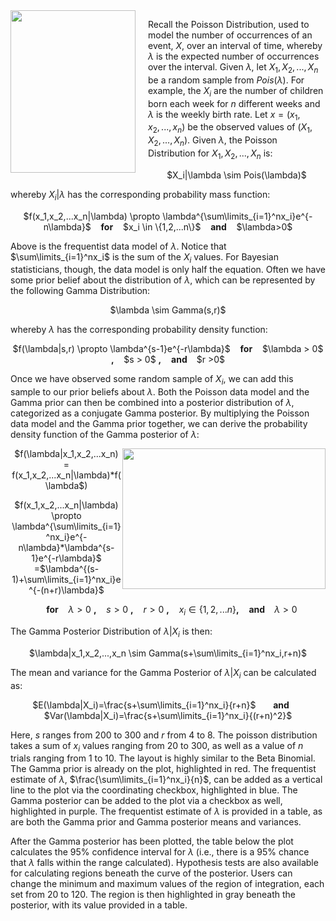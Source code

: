 <img src="http://www.pepijnvanerp.nl/wordpress/wp-content/uploads/2012/05/xkcd-p-value-xs.png" width="200" height="260" align="left" style="margin-right: 20px;">

Recall the Poisson Distribution, used to model the number of occurrences of an event, $X$, over an interval of time, whereby $\lambda$ is the expected number of occurrences over the interval. Given $\lambda$, let $X_1, X_2,...,X_n$ be a random sample from $Pois(\lambda)$. For example, the $X_i$ are the number of children born each week for $n$ different weeks and $\lambda$ is the weekly birth rate. Let $x=(x_1,x_2,...,x_n)$ be the observed values of $(X_1,X_2,...,X_n)$. Given $\lambda$, the Poisson Distribution for $X_1,X_2,...,X_n$ is:

<center>$X_i|\lambda \sim Pois(\lambda)$</center>

whereby $X_i|\lambda$ has the corresponding probability mass function:

<center> $f(x_1,x_2,...x_n|\lambda) \propto \lambda^{\sum\limits_{i=1}^nx_i}e^{-n\lambda}$ &nbsp;&nbsp; <b>for</b> &nbsp;&nbsp; $x_i \in \{1,2,...n\}$ &nbsp;&nbsp; <b>and</b> &nbsp;&nbsp; $\lambda>0$</center>

Above is the frequentist data model of $\lambda$. Notice that $\sum\limits_{i=1}^nx_i$ is the sum of the $X_i$ values. For Bayesian statisticians, though, the data model is only half the equation. Often we have some prior belief about the distribution of $\lambda$, which can be represented by the following Gamma Distribution:

<center> $\lambda \sim Gamma(s,r)$</center>

whereby $\lambda$ has the corresponding probability density function:

<center>$f(\lambda|s,r) \propto \lambda^{s-1}e^{-r\lambda}$ &nbsp;&nbsp; <b>for</b> &nbsp;&nbsp; $\lambda > 0$ <b>,</b> &nbsp;&nbsp; $s > 0$ <b>,</b> &nbsp;&nbsp; <b> and </b> &nbsp;&nbsp; $r >0$ </center>

Once we have observed some random sample of $X_i$, we can add this sample to our prior beliefs about $\lambda$. Both the Poisson data model and the Gamma prior can then be combined into a posterior distribution of $\lambda$, categorized as a conjugate Gamma posterior. By multiplying the Poisson data model and the Gamma prior together, we can derive the probability density function of the Gamma posterior of $\lambda$:

<img src="http://web.ics.purdue.edu/~jltobias/BayesClass/peanuts.jpg" style="float:right" width="325" height="225">

<center> $f(\lambda|x_1,x_2,...x_n) = f(x_1,x_2,...x_n|\lambda)*f(\lambda$)

$f(x_1,x_2,...x_n|\lambda) \propto \lambda^{\sum\limits_{i=1}^nx_i}e^{-n\lambda}*\lambda^{s-1}e^{-r\lambda}$ =$\lambda^{(s-1)+\sum\limits_{i=1}^nx_i}e^{-(n+r)\lambda}$

&nbsp;&nbsp; <b>for</b> &nbsp;&nbsp; $\lambda > 0$ <b>,</b> &nbsp;&nbsp; $s > 0$ <b>,</b> &nbsp;&nbsp; $r>0$ <b>,</b> &nbsp;&nbsp; $x_i \in \{1,2,...n\}$<b>,</b> &nbsp;&nbsp; <b> and </b> &nbsp;&nbsp; $\lambda >0$</center>

The Gamma Posterior Distribution of $\lambda|X_i$ is then:

<center>$\lambda|x_1,x_2,...,x_n \sim Gamma(s+\sum\limits_{i=1}^nx_i,r+n)$</center>

The mean and variance for the Gamma Posterior of $\lambda|X_i$ can be calculated as:

<center>$E(\lambda|X_i)=\frac{s+\sum\limits_{i=1}^nx_i}{r+n}$ &nbsp;&nbsp;&nbsp;&nbsp;&nbsp; <b> and </b> &nbsp;&nbsp;&nbsp;&nbsp;&nbsp; $Var(\lambda|X_i)=\frac{s+\sum\limits_{i=1}^nx_i}{(r+n)^2}$</center>

Here, $s$ ranges from 200 to 300 and $r$ from 4 to 8. The poisson distribution takes a sum of $x_i$ values ranging from 20 to 300, as well as a value of $n$ trials ranging from 1 to 10. The layout is highly similar to the Beta Binomial. The Gamma prior is already on the plot, highlighted in red. The frequentist estimate of $\lambda$, $\frac{\sum\limits_{i=1}^nx_i}{n}$, can be added as a vertical line to the plot via the coordinating checkbox, highlighted in blue. The Gamma posterior can be added to the plot via a checkbox as well, highlighted in purple. The frequentist estimate of $\lambda$ is provided in a table, as are both the Gamma prior and Gamma posterior means and variances. 

After the Gamma posterior has been plotted, the table below the plot calculates the 95% confidence interval for $\lambda$ (i.e., there is a 95% chance that $\lambda$ falls within the range calculated). Hypothesis tests are also available for calculating regions beneath the curve of the posterior. Users can change the minimum and maximum values of the region of integration, each set from 20 to 120. The region is then highlighted in gray beneath the posterior, with its value provided in a table.
